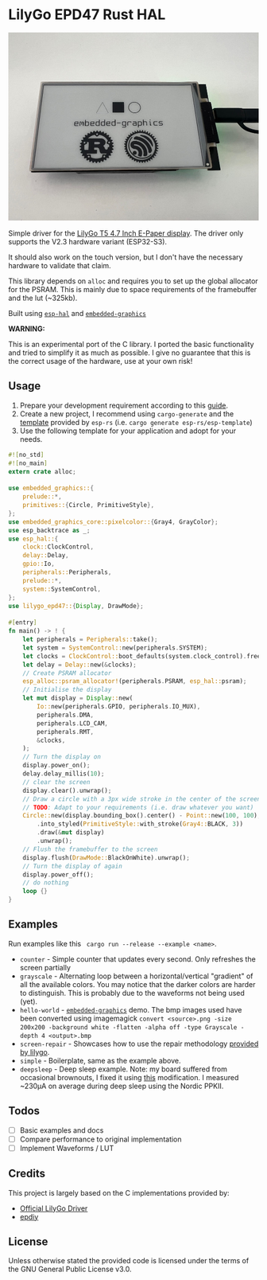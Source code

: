 # LilyGo EPD47 Rust HAL

![Demo](_docs/hello-world.jpg)

Simple driver for
the [LilyGo T5 4.7 Inch E-Paper display](https://www.lilygo.cc/en-pl/products/t5-4-7-inch-e-paper-v2-3).
The driver only supports the V2.3 hardware variant (ESP32-S3).

It should also work on the touch version, but I don't have the necessary hardware to validate that claim.

This library depends on `alloc` and requires you to set up the global allocator for the PSRAM. This is mainly due to
space requirements of the framebuffer and the lut (~325kb).

Built using [`esp-hal`] and [`embedded-graphics`]

[`esp-hal`]: https://github.com/esp-rs/esp-hal

[`embedded-graphics`]: https://docs.rs/embedded-graphics/

**WARNING:**

This is an experimental port of the C library. I ported the basic functionality and tried to simplify it as much as
possible. I give no guarantee that this is the correct usage of the hardware, use at your own risk!

## Usage

1. Prepare your development requirement according to
   this [guide](https://docs.esp-rs.org/book/installation/riscv-and-xtensa.html).
2. Create a new project, I recommend using `cargo-generate` and
   the [template](https://docs.esp-rs.org/book/writing-your-own-application/generate-project/index.html) provided
   by `esp-rs` (i.e. `cargo generate esp-rs/esp-template`)
3. Use the following template for your application and adopt for your needs.

```rust
#![no_std]
#![no_main]
extern crate alloc;

use embedded_graphics::{
    prelude::*,
    primitives::{Circle, PrimitiveStyle},
};
use embedded_graphics_core::pixelcolor::{Gray4, GrayColor};
use esp_backtrace as _;
use esp_hal::{
    clock::ClockControl,
    delay::Delay,
    gpio::Io,
    peripherals::Peripherals,
    prelude::*,
    system::SystemControl,
};
use lilygo_epd47::{Display, DrawMode};

#[entry]
fn main() -> ! {
    let peripherals = Peripherals::take();
    let system = SystemControl::new(peripherals.SYSTEM);
    let clocks = ClockControl::boot_defaults(system.clock_control).freeze();
    let delay = Delay::new(&clocks);
    // Create PSRAM allocator
    esp_alloc::psram_allocator!(peripherals.PSRAM, esp_hal::psram);
    // Initialise the display
    let mut display = Display::new(
        Io::new(peripherals.GPIO, peripherals.IO_MUX),
        peripherals.DMA,
        peripherals.LCD_CAM,
        peripherals.RMT,
        &clocks,
    );
    // Turn the display on
    display.power_on();
    delay.delay_millis(10);
    // clear the screen
    display.clear().unwrap();
    // Draw a circle with a 3px wide stroke in the center of the screen
    // TODO: Adapt to your requirements (i.e. draw whatever you want)
    Circle::new(display.bounding_box().center() - Point::new(100, 100), 200)
        .into_styled(PrimitiveStyle::with_stroke(Gray4::BLACK, 3))
        .draw(&mut display)
        .unwrap();
    // Flush the framebuffer to the screen
    display.flush(DrawMode::BlackOnWhite).unwrap();
    // Turn the display of again
    display.power_off();
    // do nothing
    loop {}
}
```

## Examples

Run examples like this ` cargo run --release --example <name>`.

- `counter` - Simple counter that updates every second. Only refreshes the screen partially
- `grayscale` - Alternating loop between a horizontal/vertical "gradient" of all the available colors. You may notice
  that the darker colors are harder to distinguish. This is probably due to the waveforms not being used (yet).
- `hello-world` - [`embedded-graphics`] demo. The bmp images used have been converted using
  imagemagick `convert <source>.png -size 200x200 -background white -flatten -alpha off -type Grayscale -depth 4 <output>.bmp`
- `screen-repair` - Showcases how to use the repair
  methodology [provided by lilygo](https://github.com/Xinyuan-LilyGO/LilyGo-EPD47/blob/master/examples/screen_repair/screen_repair.ino).
- `simple` - Boilerplate, same as the example above.
- `deepsleep` - Deep sleep example. Note: my board suffered from occasional brownouts, I fixed it
  using [this](https://github.com/Xinyuan-LilyGO/LilyGo-EPD47/issues/98#issuecomment-1715584471) modification. I
  measured ~230μA on average during deep sleep using the Nordic PPKII.

## Todos

- [ ] Basic examples and docs
- [ ] Compare performance to original implementation
- [ ] Implement Waveforms / LUT

## Credits

This project is largely based on the C implementations provided by:

* [Official LilyGo Driver](https://github.com/Xinyuan-LilyGO/LilyGo-EPD47)
* [epdiy](https://github.com/vroland/epdiy)

## License

Unless otherwise stated the provided code is licensed under the terms of the GNU General Public License v3.0.

